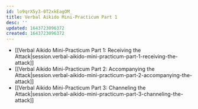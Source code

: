 ```yaml
---
id: lo9qrX5y3-0T2xkEagOM_
title: Verbal Aikido Mini-Practicum Part 1
desc: ''
updated: 1643723096372
created: 1643723096372
---
```


- [[Verbal Aikido Mini-Practicum Part 1:  Receiving the Attack|session.verbal-aikido-mini-practicum-part-1-receiving-the-attack]]
- [[Verbal Aikido Mini-Practicum Part 2:  Accompanying the Attack|session.verbal-aikido-mini-practicum-part-2-accompanying-the-attack]]
- [[Verbal Aikido Mini-Practicum Part 3:  Channeling the Attack|session.verbal-aikido-mini-practicum-part-3-channeling-the-attack]]

